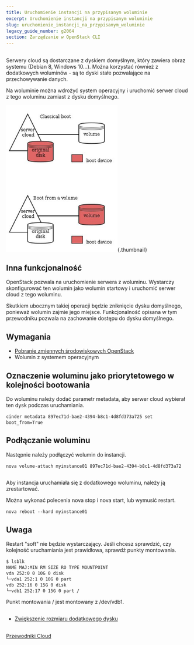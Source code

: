 ```yaml
---
title: Uruchomienie instancji na przypisanym woluminie
excerpt: Uruchomienie instancji na przypisanym woluminie
slug: uruchomienie_instancji_na_przypisanym_woluminie
legacy_guide_number: g2064
section: Zarządzanie w OpenStack CLI
---
```



## 
Serwery cloud są dostarczane z dyskiem domyślnym, który zawiera obraz systemu (Debian 8, Windows 10...). Można korzystać również z dodatkowych woluminów - są to dyski stałe pozwalające na przechowywanie danych. 

Na woluminie można wdrożyć system operacyjny i uruchomić serwer cloud z tego woluminu zamiast z dysku domyślnego.

![](images/img_3704.jpg){.thumbnail}

## Inna funkcjonalność
OpenStack pozwala na uruchomienie serwera z woluminu. Wystarczy skonfigurować ten wolumin jako wolumin startowy i uruchomić serwer cloud z tego woluminu. 

Skutkiem ubocznym takiej operacji będzie zniknięcie dysku domyślnego, ponieważ wolumin zajmie jego miejsce. Funkcjonalność opisana w tym przewodniku pozwala na zachowanie dostępu do dysku domyślnego.


## Wymagania

- [Pobranie zmiennych środowiskowych OpenStack]({legacy}1852)
- Wolumin z systemem operacyjnym




## Oznaczenie woluminu jako priorytetowego w kolejności bootowania
Do woluminu należy dodać parametr metadata, aby serwer cloud wybierał ten dysk podczas uruchamiania. 


```
cinder metadata 897ec71d-bae2-4394-b8c1-4d8fd373a725 set boot_from=True
```




## Podłączanie woluminu
Następnie należy podłączyć wolumin do instancji. 


```
nova volume-attach myinstance01 897ec71d-bae2-4394-b8c1-4d8fd373a72
```




## 
Aby instancja uruchamiała się z dodatkowego woluminu, należy ją zrestartować. 

Można wykonać polecenia nova stop i nova start, lub wymusić restart.


```
nova reboot --hard myinstance01
```



## Uwaga
Restart "soft" nie będzie wystarczający.
Jeśli chcesz sprawdzić, czy kolejność uruchamiania jest prawidłowa, sprawdź punkty montowania. 


```
$ lsblk
NAME MAJ:MIN RM SIZE RO TYPE MOUNTPOINT
vda 252:0 0 10G 0 disk
└─vda1 252:1 0 10G 0 part
vdb 252:16 0 15G 0 disk
└─vdb1 252:17 0 15G 0 part /
```


Punkt montowania / jest montowany z /dev/vdb1.


## 

- [Zwiększenie rozmiaru dodatkowego dysku]({legacy}1865)




## 
[Przewodniki Cloud]({legacy}1785)

